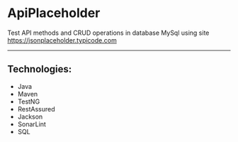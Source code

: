 # ApiPlaceholder  
Test API methods and CRUD operations in database MySql using site https://jsonplaceholder.typicode.com

-------
## **Technologies:**  
* Java  
* Maven  
* TestNG  
* RestAssured  
* Jackson  
* SonarLint  
* SQL  
